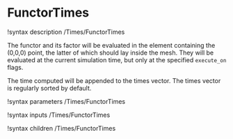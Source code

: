 # FunctorTimes

!syntax description /Times/FunctorTimes

The functor and its factor will be evaluated in the element containing the (0,0,0) point, the latter of which should lay
inside the mesh. They will be evaluated at the current simulation time, but only at the specified
`execute_on` flags.

The time computed will be appended to the times vector. The times vector is regularly sorted by default.

!syntax parameters /Times/FunctorTimes

!syntax inputs /Times/FunctorTimes

!syntax children /Times/FunctorTimes
